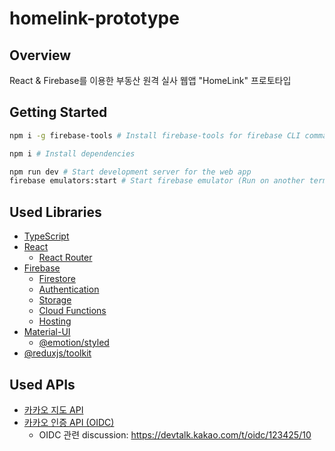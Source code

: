 # homelink-prototype

## Overview

React & Firebase를 이용한 부동산 원격 실사 웹앱 "HomeLink" 프로토타입

## Getting Started

```bash
npm i -g firebase-tools # Install firebase-tools for firebase CLI commands

npm i # Install dependencies

npm run dev # Start development server for the web app
firebase emulators:start # Start firebase emulator (Run on another terminal)
```

## Used Libraries

- [TypeScript](https://www.typescriptlang.org/)
- [React](https://reactjs.org/)
  - [React Router](https://reactrouter.com/)
- [Firebase](https://firebase.google.com/)
  - [Firestore](https://firebase.google.com/docs/firestore)
  - [Authentication](https://firebase.google.com/docs/auth)
  - [Storage](https://firebase.google.com/docs/storage)
  - [Cloud Functions](https://firebase.google.com/docs/functions)
  - [Hosting](https://firebase.google.com/docs/hosting)
- [Material-UI](https://material-ui.com/)
  - [@emotion/styled](https://emotion.sh/docs/styled)
- [@reduxjs/toolkit](https://redux-toolkit.js.org/)

## Used APIs

- [카카오 지도 API](https://apis.map.kakao.com/)
- [카카오 인증 API (OIDC)](https://developers.kakao.com/docs/latest/ko/kakaologin/js)
  - OIDC 관련 discussion: <https://devtalk.kakao.com/t/oidc/123425/10>



